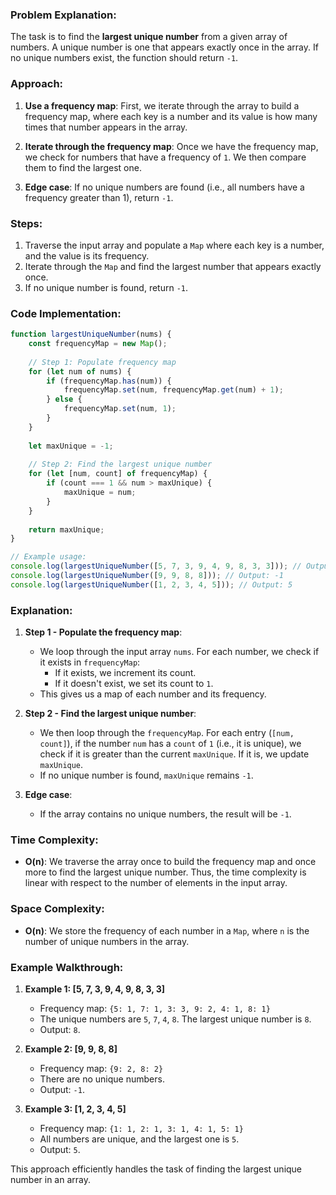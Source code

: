 ### Problem Explanation:
The task is to find the **largest unique number** from a given array of numbers. A unique number is one that appears exactly once in the array. If no unique numbers exist, the function should return `-1`.

### Approach:

1. **Use a frequency map**: First, we iterate through the array to build a frequency map, where each key is a number and its value is how many times that number appears in the array.
   
2. **Iterate through the frequency map**: Once we have the frequency map, we check for numbers that have a frequency of `1`. We then compare them to find the largest one.

3. **Edge case**: If no unique numbers are found (i.e., all numbers have a frequency greater than 1), return `-1`.

### Steps:
1. Traverse the input array and populate a `Map` where each key is a number, and the value is its frequency.
2. Iterate through the `Map` and find the largest number that appears exactly once.
3. If no unique number is found, return `-1`.

### Code Implementation:

```javascript
function largestUniqueNumber(nums) {
    const frequencyMap = new Map();
    
    // Step 1: Populate frequency map
    for (let num of nums) {
        if (frequencyMap.has(num)) {
            frequencyMap.set(num, frequencyMap.get(num) + 1);
        } else {
            frequencyMap.set(num, 1);
        }
    }
    
    let maxUnique = -1;
    
    // Step 2: Find the largest unique number
    for (let [num, count] of frequencyMap) {
        if (count === 1 && num > maxUnique) {
            maxUnique = num;
        }
    }
    
    return maxUnique;
}

// Example usage:
console.log(largestUniqueNumber([5, 7, 3, 9, 4, 9, 8, 3, 3])); // Output: 8
console.log(largestUniqueNumber([9, 9, 8, 8])); // Output: -1
console.log(largestUniqueNumber([1, 2, 3, 4, 5])); // Output: 5
```

### Explanation:

1. **Step 1 - Populate the frequency map**:
   - We loop through the input array `nums`. For each number, we check if it exists in `frequencyMap`:
     - If it exists, we increment its count.
     - If it doesn't exist, we set its count to `1`.
   - This gives us a map of each number and its frequency.

2. **Step 2 - Find the largest unique number**:
   - We then loop through the `frequencyMap`. For each entry (`[num, count]`), if the number `num` has a `count` of `1` (i.e., it is unique), we check if it is greater than the current `maxUnique`. If it is, we update `maxUnique`.
   - If no unique number is found, `maxUnique` remains `-1`.

3. **Edge case**:
   - If the array contains no unique numbers, the result will be `-1`.

### Time Complexity:
- **O(n)**: We traverse the array once to build the frequency map and once more to find the largest unique number. Thus, the time complexity is linear with respect to the number of elements in the input array.

### Space Complexity:
- **O(n)**: We store the frequency of each number in a `Map`, where `n` is the number of unique numbers in the array.

### Example Walkthrough:

1. **Example 1: [5, 7, 3, 9, 4, 9, 8, 3, 3]**
   - Frequency map: `{5: 1, 7: 1, 3: 3, 9: 2, 4: 1, 8: 1}`
   - The unique numbers are `5`, `7`, `4`, `8`. The largest unique number is `8`.
   - Output: `8`.

2. **Example 2: [9, 9, 8, 8]**
   - Frequency map: `{9: 2, 8: 2}`
   - There are no unique numbers.
   - Output: `-1`.

3. **Example 3: [1, 2, 3, 4, 5]**
   - Frequency map: `{1: 1, 2: 1, 3: 1, 4: 1, 5: 1}`
   - All numbers are unique, and the largest one is `5`.
   - Output: `5`.

This approach efficiently handles the task of finding the largest unique number in an array.